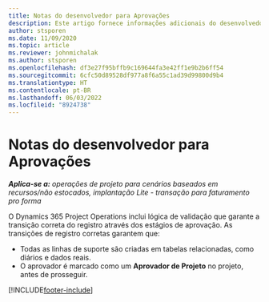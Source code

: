 ```yaml
---
title: Notas do desenvolvedor para Aprovações
description: Este artigo fornece informações adicionais do desenvolvedor sobre como trabalhar com aprovações.
author: stsporen
ms.date: 11/09/2020
ms.topic: article
ms.reviewer: johnmichalak
ms.author: stsporen
ms.openlocfilehash: df3e27f95bffb9c169644fa3e42ff1e9b2b6ff54
ms.sourcegitcommit: 6cfc50d89528df977a8f6a55c1ad39d99800d9b4
ms.translationtype: HT
ms.contentlocale: pt-BR
ms.lasthandoff: 06/03/2022
ms.locfileid: "8924738"
---
```

# <a name="developer-notes-for-approvals"></a>Notas do desenvolvedor para Aprovações

_**Aplica-se a:** operações de projeto para cenários baseados em recursos/não estocados, implantação Lite - transação para faturamento pro forma_

O Dynamics 365 Project Operations inclui lógica de validação que garante a transição correta do registro através dos estágios de aprovação. As transições de registro corretas garantem que: 

  - Todas as linhas de suporte são criadas em tabelas relacionadas, como diários e dados reais.
  - O aprovador é marcado como um **Aprovador de Projeto** no projeto, antes de prosseguir.


[!INCLUDE[footer-include](../includes/footer-banner.md)]